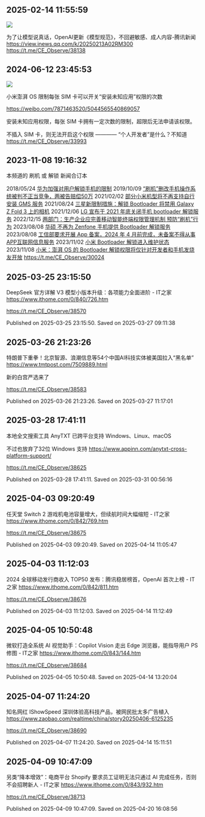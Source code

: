 
## 2025-02-14 11:55:59

![](assets/CE_Observe/20250319_124026_712866.jpg) 

为了让模型说真话，OpenAI更新《模型规范》，不回避敏感、成人内容-腾讯新闻
https://view.inews.qq.com/k/20250213A02RM300
https://t.me/CE_Observe/38138

## 2024-06-12 23:45:53

![](assets/CE_Observe/20250319_140919_510521.jpg) 

小米澎湃 OS 限制每张 SIM 卡可以开关“安装未知应用”权限的次数

https://weibo.com/7871463520/5044565540869057

安装未知应用权限，每张 SIM 卡拥有一定次数的限制，超限后无法申请该权限。 ​​​

不插入 SIM 卡，则无法开启这个权限
————
“个人开发者”是什么？不知道
https://t.me/CE_Observe/33993

## 2023-11-08 19:16:32



本频道的 刷机 或 解锁 新闻合订本

2018/05/24 [华为加强对用户解锁手机的限制](https://t.me/CE_Observe/5425)
2019/10/09 [“刷机”删改手机操作系统被判不正当竞争，两被告赔偿50万](https://t.me/CE_Observe/10563)
2021/02/02 [部分小米机型将不再支持自行安装 GMS 服务](https://t.me/CE_Observe/16238)
2021/08/24 [三星新限制措施：解锁 Bootloader 将禁用 Galaxy Z Fold 3 上的相机](https://t.me/CE_Observe/18666)
2021/12/06 [LG 宣布于 2021 年底关闭手机 bootloader 解锁服务](https://t.me/CE_Observe/19803)
2022/12/15 [两部门：生产企业应完善移动智能终端权限管理机制 预防“刷机”行为](https://t.me/CE_Observe/28898)
2023/08/08 [华硕 不再为 Zenfone 手机提供 Bootloader 解锁服务](https://t.me/CE_Observe/28840)
2023/08/08 [工信部要求开展 App 备案，2024 年 4 月前完成，未备案不得从事APP互联网信息服务](https://t.me/CE_Observe/28841)
2023/11/02 [小米 Bootloader 解锁进入维护状态](https://t.me/CE_Observe/29968)
2023/11/08 [小米：澎湃 OS 的 Bootloader 解锁权限将仅针对开发者和手机发烧友开放](https://t.me/CE_Observe/30022)
https://t.me/CE_Observe/30024

## 2025-03-25 23:15:50


DeepSeek 官方详解 V3 模型小版本升级：各项能力全面进阶 - IT之家
https://www.ithome.com/0/840/726.htm

https://t.me/CE_Observe/38570

Published on 2025-03-25 23:15:50. Saved on 2025-03-27 09:11:38

## 2025-03-26 21:23:26


特朗普下重拳！北京智源、浪潮信息等54个中国AI科技实体被美国拉入“黑名单”
https://www.tmtpost.com/7509889.html

新的白宫严选来了

https://t.me/CE_Observe/38583

Published on 2025-03-26 21:23:26. Saved on 2025-03-27 11:17:01

## 2025-03-28 17:41:11


本地全文搜索工具 AnyTXT 已跨平台支持 Windows、Linux、macOS

不过也放弃了32位 Windows 支持
https://www.appinn.com/anytxt-cross-platform-support/

https://t.me/CE_Observe/38625

Published on 2025-03-28 17:41:11. Saved on 2025-03-31 00:56:16

## 2025-04-03 09:20:49


任天堂 Switch 2 游戏机电池容量增大，但续航时间大幅缩短 - IT之家
https://www.ithome.com/0/842/769.htm

https://t.me/CE_Observe/38675

Published on 2025-04-03 09:20:49. Saved on 2025-04-14 11:05:47

## 2025-04-03 11:12:03


2024 全球移动发行商收入 TOP50 发布：腾讯稳居榜首，OpenAI 首次上榜 - IT之家
https://www.ithome.com/0/842/811.htm

https://t.me/CE_Observe/38676

Published on 2025-04-03 11:12:03. Saved on 2025-04-14 11:12:49

## 2025-04-05 10:50:48


微软打造全系统 AI 视觉助手：Copilot Vision 走出 Edge 浏览器，能指导用户 PS 修图 - IT之家
https://www.ithome.com/0/843/144.htm

https://t.me/CE_Observe/38684

Published on 2025-04-05 10:50:48. Saved on 2025-04-14 13:20:04

## 2025-04-07 11:24:20


知名网红 IShowSpeed 深圳体验高科技产品，被网民批太多广告植入
https://www.zaobao.com/realtime/china/story20250406-6125235

https://t.me/CE_Observe/38690

Published on 2025-04-07 11:24:20. Saved on 2025-04-14 15:11:51

## 2025-04-09 10:47:09


另类“降本增效”：电商平台 Shopify 要求员工证明无法只通过 AI 完成任务，否则不会招聘新人 - IT之家
https://www.ithome.com/0/843/932.htm

https://t.me/CE_Observe/38713

Published on 2025-04-09 10:47:09. Saved on 2025-04-20 16:08:56
